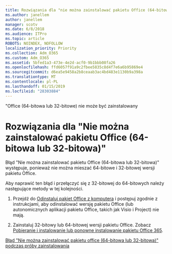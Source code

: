 ```yaml
---
title: Rozwiązania dla "nie można zainstalować pakietu Office (64-bitowa lub 32-bitowa)
ms.author: janellem
author: janellem
manager: scotv
ms.date: 6/8/2018
ms.audience: ITPro
ms.topic: article
ROBOTS: NOINDEX, NOFOLLOW
localization_priority: Priority
ms.collection: Adm_O365
ms.custom: Adm_O365
ms.assetid: 5bfed1a3-473e-4e2d-acf0-9b1bbb08fa26
ms.openlocfilehash: ffd6057f91a9c2fbee5835c8d4f7e6a6b95869e4
ms.sourcegitcommit: d6ea5e9458a2b8ceaab3ac4bd483e1130b9a398a
ms.translationtype: MT
ms.contentlocale: pl-PL
ms.lasthandoff: 01/15/2019
ms.locfileid: "28303884"
---
```

"Office (64-bitowa lub 32-bitowe) nie może być zainstalowany

# <a name="solutions-for-office-64-bit-or-32-bit-couldnt-be-installed"></a>Rozwiązania dla "Nie można zainstalować pakietu Office (64-bitowa lub 32-bitowa)"

Błąd "Nie można zainstalować pakietu Office (64-bitowa lub 32-bitowa)" występuje, ponieważ nie można mieszać 64-bitowe i 32-bitowej wersji pakietu Office.
  
Aby naprawić ten błąd i przełączyć się z 32-bitowej do 64-bitowych należy następujące metody w tej kolejności.
  
1. Przejdź do [Odinstaluj pakiet Office z komputera](https://support.office.com/article/9dd49b83-264a-477a-8fcc-2fdf5dbf61d8?wt.mc_id=Alchemy_ClientDIA.aspx) i postępuj zgodnie z instrukcjami, aby odinstalować wersję pakietu Office (lub autonomicznych aplikacji pakietu Office, takich jak Visio i Project) nie mają. 
    
2. Zainstaluj 32-bitowy lub 64-bitowej wersji pakietu Office. Zobacz [Pobieranie i instalowanie lub ponowne instalowanie pakietu Office 365](https://support.office.com/article/4414eaaf-0478-48be-9c42-23adc4716658?wt.mc_id=Alchemy_ClientDIA.aspx).
    
[Błąd "Nie można zainstalować pakietu office (64-bitowa lub 32-bitowa)" podczas próby zainstalowania](https://support.office.com/article/2e2dc9e5-3eb0-420c-862a-ab085b38597f?wt.mc_id=Alchemy_ClientDIA.aspx)
  

